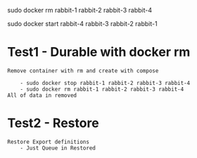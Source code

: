 sudo docker rm rabbit-1 rabbit-2 rabbit-3 rabbit-4

sudo docker start rabbit-4 rabbit-3 rabbit-2 rabbit-1



# Test1    - Durable with docker rm

    Remove container with rm and create with compose

        - sudo docker stop rabbit-1 rabbit-2 rabbit-3 rabbit-4
        - sudo docker rm rabbit-1 rabbit-2 rabbit-3 rabbit-4
    All of data in removed

# Test2  - Restore

    Restore Export definitions
        - Just Queue in Restored